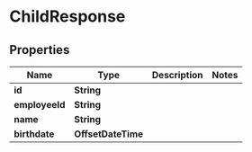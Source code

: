 

# ChildResponse


## Properties

| Name | Type | Description | Notes |
|------------ | ------------- | ------------- | -------------|
|**id** | **String** |  |  |
|**employeeId** | **String** |  |  |
|**name** | **String** |  |  |
|**birthdate** | **OffsetDateTime** |  |  |



